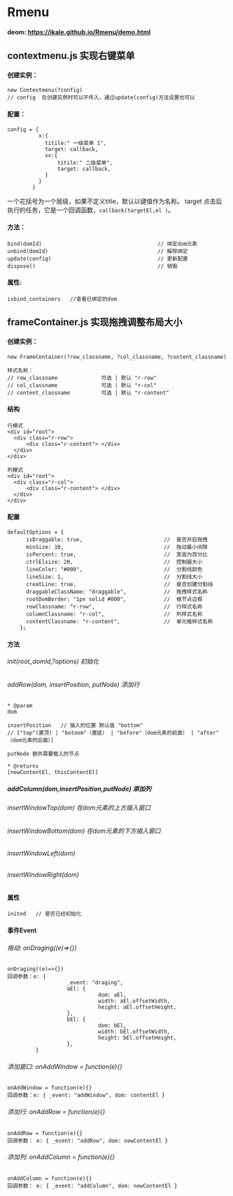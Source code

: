 # Rmenu
#### deom:  https://ikale.github.io/Rmenu/demo.html

## contextmenu.js 实现右键菜单 
#### 创建实例：
```
new Contextmenu(?config)
// config  在创建实例时可以不传入，通过update(config)方法设置也可以
```

#### 配置：
```
config = {
          x:{
            titile:" 一级菜单 1",
            target: callback,
            xx:{
                titile:" 二级菜单",
                target: callback,        
            }
          }
        }
```
一个花括号为一个层级，如果不定义title，默认以键值作为名称。 target 点击后执行的任务，它是一个回调函数，`callback(targetEl,el )`。

#### 方法：

```
bind(domId)                                     // 绑定dom元素
unbind(domId)                                   // 解除绑定
update(config)                                  // 更新配置
dispose()                                       // 销毁
```


#### 属性:
```
isbind_containers   //查看已绑定的dom
```


## frameContainer.js  实现拖拽调整布局大小 

#### 创建实例：
```
new FrameContainer(?row_classname, ?col_classname, ?content_classname)

样式名称：
// row_classname              可选 | 默认 "r-row"                 
// col_classname              可选 | 默认 "r-col"                           
// content_classname          可选 | 默认 "r-content"  
 ```
 
#### 结构
```
行模式
<div id="root">
  <div class="r-row"> 
      <div class="r-content"> </div>
  </div>
</div>

列模式
<div id="root">
  <div class="r-col"> 
      <div class="r-content"> </div>
  </div>
</div>

```

#### 配置
```
defaultOptions = {
      isDraggable: true,                          //  是否开启拖拽
      minSize: 10,                                //  拖动最小间隙
      isPercent: true,                            //  宽高为百分比
      ctrlElsize: 20,                             //  控制器大小
      lineColor: "#000",                          //  分割线颜色
      lineSize: 1,                                //  分割线大小
      creatLine: true,                            //  是否创建分割线
      draggableClassName: "draggable",            //  拖拽样式名称
      rootDomBorder: "1px solid #000",            //  根节点边框
      rowClassname: "r-row",                      //  行样式名称
      columnClassname: "r-col",                   //  列样式名称
      contentClassname: "r-content",              //  单元格样式名称
    };
```

#### 方法

###### init(root_domId,?options) 初始化


###### addRow(dom, insertPosition, putNode) 添加行
```
* @param
dom 

insertPosition   // 插入的位置 默认值 "bottom" 
// ["top"(置顶) | "botoom"（置底） | "before"（dom元素的前面） | "after" （dom元素的后面）]

putNode 额外需要载入的节点
```
```
* @returns 
[newContentEl, thisContentEl]
```

##### addColumn(dom,insertPosition,putNode)   添加列

###### insertWindowTop(dom)   在dom元素的上方插入窗口
###### insertWindowBottom(dom)  在dom元素的下方插入窗口
###### insertWindowLeft(dom)                  
###### insertWindowRight(dom) 


#### 属性
```
inited   // 是否已经初始化
```

#### 事件Event

###### 拖动: onDraging((e)=>{})
 ```
 onDraging((e)=>{})
 回调参数：e: {
                    _event: "draging",
                    aEl: {
                              dom: aEl,
                              width: aEl.offsetWidth,
                              height: aEl.offsetHeight,
                    },
                    bEl: {
                              dom: bEl,
                              width: bEl.offsetWidth,
                              height: bEl.offsetHeight,
                    },
          }
  ```              
  
  
###### 添加窗口: onAddWindow = function(e){}
 ```
 onAddWindow = function(e){}
 回调参数：e: { _event: "addWindow", dom: contentEl }
 
 ```
 
 
###### 添加行: onAddRow = function(e){}
 ```
 onAddRow = function(e){}
 回调参数： e: { _event: "addRow", dom: newContentEl }

 ```
 
 ###### 添加列: onAddColumn = function(e){}
 ```
 onAddColumn = function(e){}
 回调参数： e: { _event: "addColumn", dom: newContentEl }

 ```



